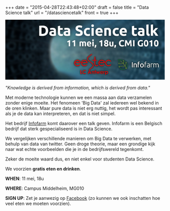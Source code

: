 +++
date = "2015-04-28T22:43:48+02:00"
draft = false
title = "Data Science talk"
url = "/datasciencetalk"
front = true
+++

[![Banner](/img/datascience.jpg)](https://www.facebook.com/events/1592191081022429/)

*"Knowledge is derived from information, which is derived from data."*

Met moderne technologie kunnen we een massa aan data verzamelen zonder enige moeite. Het fenomeen 'Big Data' zal iedereen wel bekend in de oren klinken. Maar pure data is niet erg nuttig, het wordt pas interessant als je de data kan interpreteren, en dat is niet simpel.

Het bedrijf [Infofarm](http://www.infofarm.be/) komt daarover een talk geven. Infofarm is een Belgisch bedrijf dat sterk gespecialiseerd is in Data Science.

We vergelijken verschillende manieren om Big Data te verwerken, met behulp van data van twitter. Geen droge theorie, maar een grondige kijk naar wat echte voorbeelden die je in de bedrijfswereld tegenkomt.

Zeker de moeite waard dus, en niet enkel voor studenten Data Science.

We voorzien **gratis eten en drinken**.

**WHEN**: 11 mei, 18u

**WHERE**: Campus Middelheim, MG010

**SIGN UP**: Zet je aanwezig op [Facebook](https://www.facebook.com/events/1592191081022429/) (zo kunnen we ook inschatten hoe veel eten we moeten voorzien).


